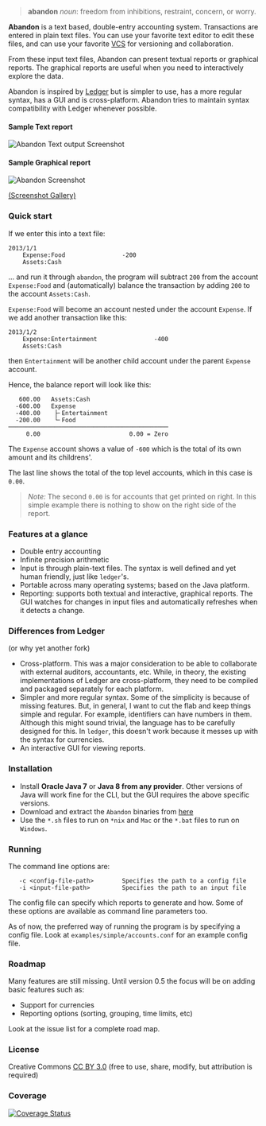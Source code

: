 > **abandon** _noun_: freedom from inhibitions, restraint, concern, or worry.

**Abandon** is a text based, double-entry accounting system. Transactions are entered in plain text files. You can use your
favorite text editor to edit these files, and can use your favorite [VCS](http://en.wikipedia.org/wiki/Revision_control) for versioning
and collaboration.

From these input text files, Abandon can present textual reports
or graphical reports. The graphical reports are useful when you need to interactively explore the data.

Abandon is inspired by [Ledger](http://ledger-cli.org/) but is simpler to use, has a more regular syntax, has a GUI
and is cross-platform. Abandon tries to maintain syntax compatibility with Ledger whenever possible.

#### Sample Text report
![Abandon Text output Screenshot](http://i.imgur.com/3n3GmdE.png)

#### Sample Graphical report
![Abandon Screenshot](http://i.imgur.com/9mTthiH.png)

[(Screenshot Gallery)](http://imgur.com/a/GLhV5#0)

### Quick start
If we enter this into a text file:
```
2013/1/1
    Expense:Food                -200
    Assets:Cash
```

... and run it through `abandon`, the program will subtract `200` from the account `Expense:Food` and (automatically) balance the transaction by adding `200` to the account `Assets:Cash`.

`Expense:Food` will become an account nested under the account `Expense`. If we add another transaction like this:
```
2013/1/2
    Expense:Entertainment                -400
    Assets:Cash
```
then `Entertainment` will be another child account under the parent `Expense` account.

Hence, the balance report will look like this:

```
   600.00   Assets:Cash        
  -600.00   Expense            
  -400.00    ├╴Entertainment   
  -200.00    └╴Food            
─────────────────────────────────────────────
     0.00                         0.00 = Zero
```

The `Expense` account shows a value of `-600` which is the total of its own amount and its childrens'.

The last line shows the total of the top level accounts, which in this case is `0.00`.

> *Note:* The second `0.00` is for accounts that get printed on right. In this simple example there is nothing to show on the right side of the report.


### Features at a glance

* Double entry accounting
* Infinite precision arithmetic
* Input is through plain-text files. The syntax is well defined and yet human friendly, just like `ledger`'s.
* Portable across many operating systems; based on the Java platform.
* Reporting: supports both textual and interactive, graphical reports.
  The GUI watches for changes in input files and automatically refreshes when it detects a change.


### Differences from Ledger
(or why yet another fork)
* Cross-platform. This was a major consideration to be able to collaborate with external auditors, accountants, etc. While, in theory, the existing implementations of Ledger are cross-platform, they need to be compiled and packaged separately for each platform.
* Simpler and more regular syntax. Some of the simplicity is because of missing features. But, in general, I want to cut the flab and keep things simple and regular.
  For example, identifiers can have numbers in them. Although this might sound trivial, the language has to be carefully designed for this. In `ledger`, this doesn't work because it messes up with the syntax for currencies.
* An interactive GUI for viewing reports. 

### Installation
* Install **Oracle Java 7** or **Java 8 from any provider**.
  Other versions of Java will work fine for the CLI, but the GUI requires the above specific versions.
* Download and extract the `Abandon` binaries from [here](https://github.com/hrj/abandon/releases)
* Use the `*.sh` files to run on `*nix` and `Mac` or the `*.bat` files to run on `Windows`.

### Running

The command line options are:
```
   -c <config-file-path>        Specifies the path to a config file
   -i <input-file-path>         Specifies the path to an input file
```

The config file can specify which reports to generate and how. Some of these options are available as command line parameters too.

As of now, the preferred way of running the program is by specifying a config file. Look at `examples/simple/accounts.conf` for an example config file.

### Roadmap

Many features are still missing. Until version 0.5 the focus will be on adding basic features such as:

* Support for currencies
* Reporting options (sorting, grouping, time limits, etc)

Look at the issue list for a complete road map.


### License
Creative Commons [CC BY 3.0](http://creativecommons.org/licenses/by/3.0/)
(free to use, share, modify, but attribution is required)

### Coverage
[![Coverage Status](https://img.shields.io/coveralls/hrj/abandon.svg)](https://coveralls.io/r/hrj/abandon?branch=master)
